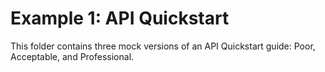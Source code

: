 # Example 1: API Quickstart

This folder contains three mock versions of an API Quickstart guide: Poor, Acceptable, and Professional.
